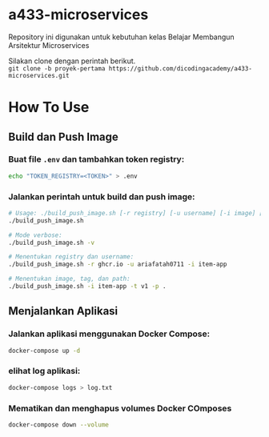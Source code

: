 # a433-microservices
Repository ini digunakan untuk kebutuhan kelas Belajar Membangun Arsitektur Microservices

Silakan clone dengan perintah berikut.<br>
`git clone -b proyek-pertama https://github.com/dicodingacademy/a433-microservices.git`

# How To Use
## Build dan Push Image
### Buat file `.env` dan tambahkan token registry:
```bash
echo "TOKEN_REGISTRY=<TOKEN>" > .env
```

### Jalankan perintah untuk build dan push image:
```bash
# Usage: ./build_push_image.sh [-r registry] [-u username] [-i image] [-t tag] [-p path] [-v (verbose)]
./build_push_image.sh

# Mode verbose:
./build_push_image.sh -v

# Menentukan registry dan username:
./build_push_image.sh -r ghcr.io -u ariafatah0711 -i item-app

# Menentukan image, tag, dan path:
./build_push_image.sh -i item-app -t v1 -p .
```

## Menjalankan Aplikasi
### Jalankan aplikasi menggunakan Docker Compose:
```bash
docker-compose up -d
```

### elihat log aplikasi:
```bash
docker-compose logs > log.txt
```

### Mematikan dan menghapus volumes Docker COmposes
```bash
docker-compose down --volume
```